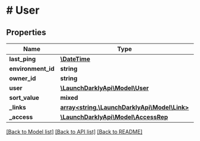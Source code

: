 # # User

## Properties

Name | Type | Description | Notes
------------ | ------------- | ------------- | -------------
**last_ping** | [**\DateTime**](\DateTime.md) |  | [optional]
**environment_id** | **string** |  | [optional]
**owner_id** | **string** |  | [optional]
**user** | [**\LaunchDarklyApi\Model\User**](User.md) |  | [optional]
**sort_value** | **mixed** |  | [optional]
**_links** | [**array<string,\LaunchDarklyApi\Model\Link>**](Link.md) |  | [optional]
**_access** | [**\LaunchDarklyApi\Model\AccessRep**](AccessRep.md) |  | [optional]

[[Back to Model list]](../../README.md#models) [[Back to API list]](../../README.md#endpoints) [[Back to README]](../../README.md)
